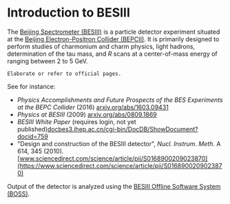 <!-- cspell:ignore Nucl Instrum -->

# Introduction to BESIII

The [Beijing Spectrometer (BESIII)](http://bes3.ihep.ac.cn) is a particle detector
experiment situated at the
[Beijing Electron-Positron Collider (BEPCII)](http://english.ihep.cas.cn/doc/1840.html).
It is primarily designed to perform studies of charmonium and charm physics, light
hadrons, determination of the tau mass, and $R$ scans at a center-of-mass energy of
ranging between 2 to 5 GeV.

```{todo}
Elaborate or refer to official pages.
```

See for instance:

- _Physics Accomplishments and Future Prospects of the BES Experiments at the BEPC
  Collider_ (2016) [arxiv.org/abs/1603.09431](https://arxiv.org/abs/1603.09431)
- _Physics at BESIII_ (2009) [arxiv.org/abs/0809.1869](https://arxiv.org/abs/0809.1869)
- _BESIII White Paper_ (requires login, not yet published)[docbes3.ihep.ac.cn/cgi-bin/DocDB/ShowDocument?docid=759](https://docbes3.ihep.ac.cn/cgi-bin/DocDB/ShowDocument?docid=759) <!-- cspell:ignore docbes3 -->
- "Design and construction of the BESIII detector", _Nucl. Instrum. Meth._ A 614, 345 (2010). [www.sciencedirect.com/science/article/pii/S0168900209023870](https://www.sciencedirect.com/science/article/pii/S0168900209023870) <!-- cspell:ignore sciencedirect -->

Output of the detector is analyzed using the
[BESIII Offline Software System (BOSS)](http://english.ihep.cas.cn/bes/doc/2247.html).
